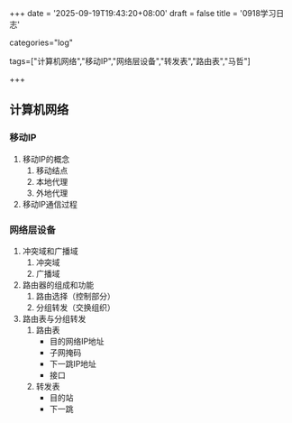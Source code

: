 +++
date = '2025-09-19T19:43:20+08:00'
draft = false
title = '0918学习日志'

categories="log"

tags=["计算机网络","移动IP","网络层设备","转发表","路由表","马哲"]

+++

## 计算机网络

### 移动IP

1. 移动IP的概念
   1. 移动结点
   2. 本地代理
   3. 外地代理
2. 移动IP通信过程

### 网络层设备

1. 冲突域和广播域
   1. 冲突域
   2. 广播域
2. 路由器的组成和功能
   1. 路由选择（控制部分）
   2. 分组转发（交换组织）
3. 路由表与分组转发
   1. 路由表
      * 目的网络IP地址
      * 子网掩码
      * 下一跳IP地址
      * 接口
   2. 转发表
      * 目的站
      * 下一跳
